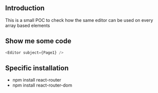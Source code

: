 <h2>Introduction</h2>
This is a small POC to check how the same editor can be used on every array based elements

<h2>Show me some code</h2>

```javascript
<Editor subject={Page1} />
```

<h2>Specific installation</h2>
<ul>
<li>npm install react-router</li>
<li>npm install react-router-dom</li>
</ul>
